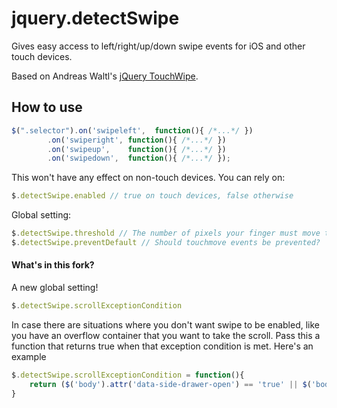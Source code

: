 jquery.detectSwipe
==================

Gives easy access to left/right/up/down swipe events for iOS and other touch devices.

Based on Andreas Waltl's [jQuery TouchWipe](http://www.netcu.de/jquery-touchwipe-iphone-ipad-library).

How to use
----------
````js
$(".selector").on('swipeleft',  function(){ /*...*/ })
        .on('swiperight', function(){ /*...*/ })
        .on('swipeup',    function(){ /*...*/ })
        .on('swipedown',  function(){ /*...*/ });
````
This won't have any effect on non-touch devices. You can rely on:
````js
$.detectSwipe.enabled // true on touch devices, false otherwise
````
Global setting:

````js
$.detectSwipe.threshold // The number of pixels your finger must move to trigger a swipe event.  Defaults is 20.
$.detectSwipe.preventDefault // Should touchmove events be prevented?  Defaults to true.
````
#### What's in this fork?

A new global setting!

````js
$.detectSwipe.scrollExceptionCondition
````
    
In case there are situations where you don't want swipe to be enabled, like you have an overflow container that you want to take the scroll. Pass this a function that returns true when that exception condition is met. Here's an example

````js
$.detectSwipe.scrollExceptionCondition = function(){
	return ($('body').attr('data-side-drawer-open') == 'true' || $('body').attr('data-side-drawer-state') == 'changing' );
}
````
